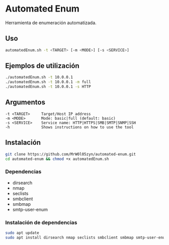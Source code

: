 # Automated Enum

Herramienta de enumeración automatizada.

## Uso

```bash
automatedEnum.sh -t <TARGET> [-m <MODE>] [-s <SERVICE>]
```

## Ejemplos de utilización

```bash
./automatedEnum.sh -t 10.0.0.1
./automatedEnum.sh -t 10.0.0.1 -m full
./automatedEnum.sh -t 10.0.0.1 -s HTTP
```

## Argumentos

```
-t <TARGET>     Target/Host IP address
-m <MODE>       Mode: basic|full (default: basic)
-s <SERVICE>    Service name: HTTP|HTTPS|SMB|SMTP|SNMP|SSH
-h              Shows instructions on how to use the tool
```

## Instalación

```bash
git clone https://github.com/MrW0l05zyn/automated-enum.git
cd automated-enum && chmod +x automatedEnum.sh
```

### Dependencias

+ dirsearch
+ nmap
+ seclists
+ smbclient
+ smbmap
+ smtp-user-enum

### Instalación de dependencias

```bash
sudo apt update
sudo apt install dirsearch nmap seclists smbclient smbmap smtp-user-enum
```